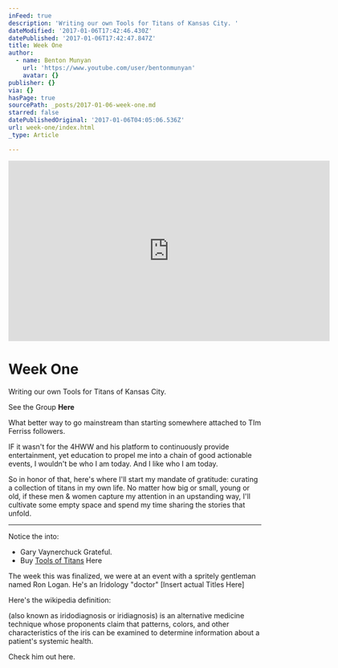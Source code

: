 ```yaml
---
inFeed: true
description: 'Writing our own Tools for Titans of Kansas City. '
dateModified: '2017-01-06T17:42:46.430Z'
datePublished: '2017-01-06T17:42:47.847Z'
title: Week One
author:
  - name: Benton Munyan
    url: 'https://www.youtube.com/user/bentonmunyan'
    avatar: {}
publisher: {}
via: {}
hasPage: true
sourcePath: _posts/2017-01-06-week-one.md
starred: false
datePublishedOriginal: '2017-01-06T04:05:06.536Z'
url: week-one/index.html
_type: Article

---
```

<iframe src="https://cdn.embedly.com/widgets/media.html?src=https%3A%2F%2Fwww.youtube.com%2Fembed%2F-V75o-oKzAA%3Ffeature%3Doembed&amp;url=http%3A%2F%2Fwww.youtube.com%2Fwatch%3Fv%3D-V75o-oKzAA&amp;image=https%3A%2F%2Fi.ytimg.com%2Fvi%2F-V75o-oKzAA%2Fhqdefault.jpg&amp;key=b7d04c9b404c499eba89ee7072e1c4f7&amp;type=text%2Fhtml&amp;schema=youtube" width="640" height="360" scrolling="no" frameborder="0" allowfullscreen="" style=""></iframe>

# Week One

Writing our own Tools for Titans of Kansas City. 

See the Group **Here**

What better way to go mainstream than starting somewhere attached to TIm Ferriss followers. 

IF it wasn't for the 4HWW and his platform to continuously provide entertainment, yet education to propel me into a chain of good actionable events, I wouldn't be who I am today. And I like who I am today. 

So in honor of that, here's where I'll start my mandate of gratitude: curating a collection of titans in my own life. No matter how big or small, young or old, if these men & women capture my attention in an upstanding way, I'll cultivate some empty space and spend my time sharing the stories that unfold. 

---

Notice the into:

* Gary Vaynerchuck Grateful. 
* Buy [Tools of Titans][0] Here

The week this was finalized, we were at an event with a spritely gentleman named Ron Logan. He's an Iridology "doctor" \[Insert actual Titles Here\]

Here's the wikipedia definition:

(also known as iridodiagnosis or iridiagnosis) is an alternative medicine technique whose proponents claim that patterns, colors, and other characteristics of the iris can be examined to determine information about a patient's systemic health.

Check him out here.

[0]: https://www.amazon.com/Tools-Titans-Billionaires-World-Class-Performers/dp/1328683788/ref=pd_ybh_a_1?_encoding=UTF8&psc=1&refRID=GY4F8GP80N6X39W5CJFC "Tools of Titans"